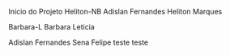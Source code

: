 Inicio do Projeto 
Heliton-NB
Adislan Fernandes
Heliton Marques

Barbara-L
Barbara Leticia

Adislan Fernandes Sena
Felipe
teste
teste
